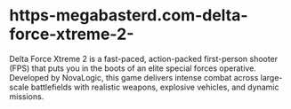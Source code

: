 # https-megabasterd.com-delta-force-xtreme-2-
Delta Force Xtreme 2 is a fast-paced, action-packed first-person shooter (FPS) that puts you in the boots of an elite special forces operative. Developed by NovaLogic, this game delivers intense combat across large-scale battlefields with realistic weapons, explosive vehicles, and dynamic missions.
